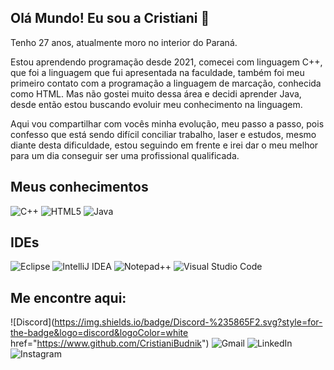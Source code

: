 ## Olá Mundo! Eu sou a Cristiani 👋

Tenho 27 anos, atualmente moro no interior do Paraná.

Estou aprendendo programação desde 2021, comecei com linguagem C++, que foi a linguagem que fui apresentada na faculdade, também foi meu primeiro contato com a programação a linguagem de marcação, conhecida como HTML. Mas não gostei muito dessa área e decidi aprender Java, desde então estou buscando evoluir meu conhecimento na linguagem.

Aqui vou compartilhar com vocês minha evolução, meu passo a passo, pois confesso que está sendo difícil conciliar trabalho, laser e estudos, mesmo diante desta dificuldade, estou seguindo em frente e irei dar o meu melhor para um dia conseguir ser uma profissional qualificada.

## Meus conhecimentos ##
![C++](https://img.shields.io/badge/c++-%2300599C.svg?style=for-the-badge&logo=c%2B%2B&logoColor=white)
![HTML5](https://img.shields.io/badge/html5-%23E34F26.svg?style=for-the-badge&logo=html5&logoColor=white)
![Java](https://img.shields.io/badge/java-%23ED8B00.svg?style=for-the-badge&logo=openjdk&logoColor=white)

 
## IDEs ##
![Eclipse](https://img.shields.io/badge/Eclipse-FE7A16.svg?style=for-the-badge&logo=Eclipse&logoColor=white)
![IntelliJ IDEA](https://img.shields.io/badge/IntelliJIDEA-000000.svg?style=for-the-badge&logo=intellij-idea&logoColor=white)
![Notepad++](https://img.shields.io/badge/Notepad++-90E59A.svg?style=for-the-badge&logo=notepad%2b%2b&logoColor=black)
![Visual Studio Code](https://img.shields.io/badge/Visual%20Studio%20Code-0078d7.svg?style=for-the-badge&logo=visual-studio-code&logoColor=white)

## Me encontre aqui: ##
![Discord](https://img.shields.io/badge/Discord-%235865F2.svg?style=for-the-badge&logo=discord&logoColor=white href="https://www.github.com/CristianiBudnik")
![Gmail](https://img.shields.io/badge/Gmail-D14836?style=for-the-badge&logo=gmail&logoColor=white)
![LinkedIn](https://img.shields.io/badge/linkedin-%230077B5.svg?style=for-the-badge&logo=linkedin&logoColor=white)
![Instagram](https://img.shields.io/badge/Instagram-%23E4405F.svg?style=for-the-badge&logo=Instagram&logoColor=white)
